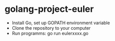 # golang-project-euler

* Install Go, set up GOPATH environment variable
* Clone the repository to your computer
* Run programms: go run eulerxxxx.go